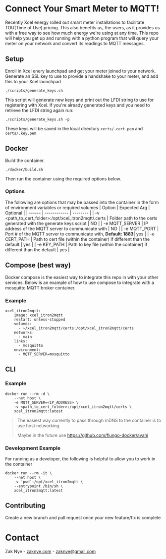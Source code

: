 # Connect Your Smart Meter to MQTT!

Recently Xcel energy rolled out smart meter installations to facilitate TOU(Time of Use) pricing. This also benefits us, the users, as it provides us with a free way to see how much energy we're using at any time. This repo will help you get up and running with a python program that will query your meter on your network and convert its readings to MQTT messages.

## Setup

Enroll in Xcel enery launchpad and get your meter joined to your network.\
Generate an SSL key to use to provide a handshake to your meter, and add this to your Xcel launchpad 
```
./scripts/generate_keys.sh
```
This script will generate new keys and print out the LFDI string to use for registering with Xcel. If you're already generated keys and you need to retrieve the LFDI string again run:
```
./scripts/generate_keys.sh -p
```
These keys will be saved in the local directory `certs/.cert.pem` and `certs/.key.pem`

## Docker

Build the container.
```
./docker/build.sh
```
Then run the container using the required options below. 
### Options
The following are options that may be passed into the container in the form of environment variables or required volumes
| Option | Expected Arg | Optional | 
| ------ | ------------ | -------- |
| -v <path_to_cert_folder>:/opt/xcel_itron2mqtt/.certs | Folder path to the certs generated with the generate keys script | NO |
| -e MQTT_SERVER | IP address of the MQTT server to communicate with | NO |
| -e MQTT_PORT | Port # of the MQTT server to communicate with, **Default: 1883**| yes |
| -e CERT_PATH | Path to cert file (within the container) if different than the default | yes |
| -e KEY_PATH | Path to key file (within the container) if different than the default | yes |
## Compose (best way)
Docker compose is the easiest way to integrate this repo in with your other services. Below is an example of how to use compose to integrate with a mosquitto MQTT broker container.
### Example
```
xcel_itron2mqtt:
    image: xcel_itron2mqtt
    restart: unless-stopped
    volumes:
      - ~/xcel_itron2mqtt/certs:/opt/xcel_itron2mqtt/certs
    networks:
      - main
    links:
      - mosquitto
    environment:
      - MQTT_SERVER=mosquitto
```
## CLI 
### Example
```
docker run --rm -d \
    --net host \
    -e MQTT_SERVER=<IP_ADDRESS> \
    -v <path_to_cert_folder>:/opt/xcel_itron2mqtt/certs \
    xcel_itron2mqtt:latest
```
> The easiest way currently to pass through mDNS to the container is to use host networking.
>
> Maybe in the future use https://github.com/flungo-docker/avahi
### Development Example
For running as a developer, the following is helpful to allow you to work in the container
```
docker run --rm -it \
    --net host \
    -v `pwd`:/opt/xcel_itron2mqtt \
    --entrypoint /bin/sh \
    xcel_itron2mqtt:latest
```
## Contributing

Create a new branch and pull request once your new feature/fix is complete

# Contact
Zak Nye - [zaknye.com](https://zaknye.com) - zaknye@gmail.com